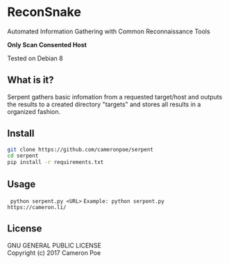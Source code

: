 # ReconSnake
Automated Information Gathering with Common Reconnaissance Tools

**Only Scan Consented Host**

Tested on Debian 8

## What is it?
Serpent gathers basic infomation from a requested target/host and outputs the results to a created directory "targets" and stores all results in a organized fashion.

## Install

```bash
git clone https://github.com/cameronpoe/serpent
cd serpent
pip install -r requirements.txt
```

## Usage

` python serpent.py <URL>`
`Example: python serpent.py https://cameron.li/`

## License

GNU GENERAL PUBLIC LICENSE<br />
Copyright (c) 2017 Cameron Poe
